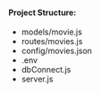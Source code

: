 #### Project Structure:
- models/movie.js
- routes/movies.js
- config/movies.json
- .env
- dbConnect.js
- server.js
